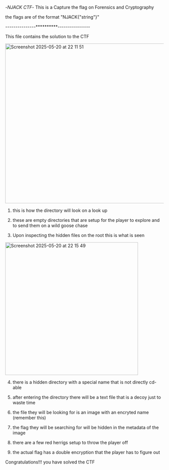 -*NJACK CTF*-
This is a Capture the flag on Forensics and Cryptography

the flags are of the format "NJACK{"string"}"

---------------**********----------------




This file contains the solution to the CTF



<img width="508" alt="Screenshot 2025-05-20 at 22 11 51" src="https://github.com/user-attachments/assets/cd0eb9ce-aff5-4772-97a3-347c3e7994d4" />

1. this is how the directory will look on a look up 


2. these are empty directories that are setup for the player to explore and to send them on a wild goose chase


3. Upon inspecting the hidden files on the root this is what is seen
<img width="422" alt="Screenshot 2025-05-20 at 22 15 49" src="https://github.com/user-attachments/assets/60c4ed82-8c79-4a64-8d72-61c252e94616" />


4. there is a hidden directory with a special name that is not directly cd-able


5. after entering the directory there will be a text file that is a decoy just to waste time 


6. the file they will be looking for is an image with an encryted name (remember this)


7. the flag they will be searching for will be hidden in the metadata of the image


8. there are a few red herrigs setup to throw the player off


9. the actual flag has a double encryption that the player has to figure out


Congratulations!!! you have solved the CTF
